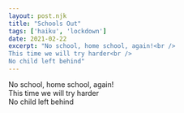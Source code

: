 ```yaml
---
layout: post.njk
title: "Schools Out"
tags: ['haiku', 'lockdown']
date: 2021-02-22
excerpt: "No school, home school, again!<br />
This time we will try harder<br />
No child left behind"
---
```


No school, home school, again!<br />
This time we will try harder<br />
No child left behind